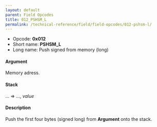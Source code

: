 ```yaml
---
layout: default
parent: Field Opcodes
title: 012_PSHSM_L
permalink: /technical-reference/field/field-opcodes/012-pshsm-l/
---
```


-   Opcode: **0x012**
-   Short name: **PSHSM\_L**
-   Long name: Push signed from memory (long)

#### Argument

Memory adress.

#### Stack

... =&gt; ..., *value*

#### Description

Push the first four bytes (signed long) from **Argument** onto the stack.
